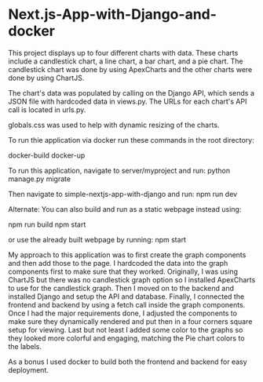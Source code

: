 # Next.js-App-with-Django-and-docker
This project displays up to four different charts with data.
These charts include a candlestick chart, a line chart, a bar chart, and a pie chart.
The candlestick chart was done by using ApexCharts and the other charts were done by using ChartJS.

The chart's data was populated by calling on the Django API, which sends a JSON file with hardcoded data
in views.py. The URLs for each chart's API call is located in urls.py.

globals.css was used to help with dynamic resizing of the charts.

To run thie application via docker run these commands in the root directory:

docker-build
docker-up


To run this application, navigate to server/myproject and run:
python manage.py migrate

Then navigate to simple-nextjs-app-with-django and run:
npm run dev

Alternate:
You can also build and run as a static webpage instead using:

npm run build
npm start

or use the already built webpage by running:
npm start

My approach to this application was to first create the graph components and then add those to the page.
I hardcoded the data into the graph components first to make sure that they worked.
Originally, I was using ChartJS but there was no candlestick graph option so I installed ApexCharts to use for the candlestick graph.
Then I moved on to the backend and installed Django and setup the API and database.
Finally, I connected the frontend and backend by using a fetch call inside the graph components.
Once I had the major requirements done, I adjusted the components to make sure they dynamically rendered and put then in a four corners
square setup for viewing. Last but not least I added some color to the graphs so they looked more colorful and engaging, matching the Pie chart colors
to the labels.

As a bonus I used docker to build both the frontend and backend for easy deployment.